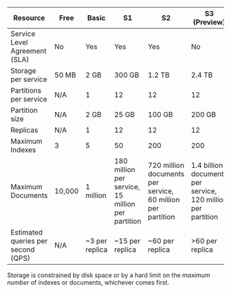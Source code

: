 Resource|Free|Basic|S1|S2|S3 (Preview)|S3 HD (Preview)
---|---|---|---|----|---|----
Service Level Agreement (SLA)|No |Yes |Yes  |Yes |No|No
Storage per service|50 MB |2 GB|300 GB|1.2 TB|2.4 TB|200 GB
Partitions per service|N/A|1|12|12|12|1
Partition size|N/A|2 GB|25 GB|100 GB|200 GB |200 GB
Replicas|N/A|1|12|12|12|12
Maximum Indexes|3|5|50|200|200|1000
Maximum Documents|10,000|1 million|180 million per service, 15 million per partition |720 million documents per service, 60 million per partition|1.4 billion documents per service, 120 million per partition|200 million per service, 1 million per index
Estimated queries per second (QPS)|N/A|~3 per replica|~15 per replica|~60 per replica|>60 per replica|>60 per replica

Storage is constrained by disk space or by a hard limit on the *maximum number* of indexes or documents, whichever comes first. 